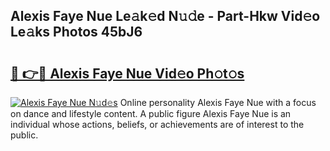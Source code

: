 ## Alexis Faye Nue Le𝚊k𝚎d N𝚞𝚍e - Part-Hkw Vid𝚎o Le𝚊ks Photos 45bJ6

# <h2><a href="http://fb5133u.evod.top/?m=Alexis+Faye+Nue">🔗 👉🔴 Alexis Faye Nue Vid𝚎o Ph𝚘t𝚘s</a></h2>

[![Alexis Faye Nue N𝚞d𝚎s](https://i.imgur.com/8V9OHl7.gif)](http://fb5133u.evod.top/?m=Alexis+Faye+Nue)
Online personality Alexis Faye Nue with a focus on dance and lifestyle content. A public figure Alexis Faye Nue is an individual whose actions, beliefs, or achievements are of interest to the public. 
